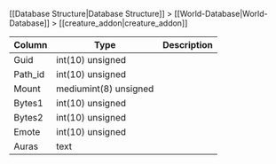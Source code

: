 [[Database Structure|Database Structure]] > [[World-Database|World-Database]] > [[creature_addon|creature_addon]]

Column | Type | Description
--- | --- | ---
Guid | int(10) unsigned | 
Path_id | int(10) unsigned | 
Mount | mediumint(8) unsigned | 
Bytes1 | int(10) unsigned | 
Bytes2 | int(10) unsigned | 
Emote | int(10) unsigned | 
Auras | text | 
